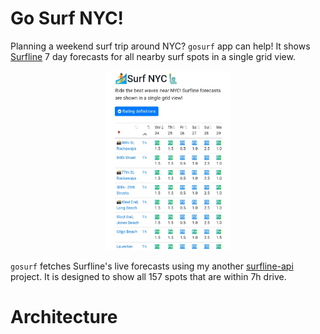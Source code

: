 # Go Surf NYC!

Planning a weekend surf trip around NYC? `gosurf` app can help! It shows 
[Surfline](https://www.surfline.com/) 7 day forecasts for all nearby surf 
spots in a single grid view. 

<p align="center">
  <img src="screenshot.jpg" alt="drawing" width="200"/>
</p>


`gosurf` fetches Surfline's live forecasts using my another [surfline-api](https://github.com/ek-ok/surfline-api)
project. It is designed to show all 157 spots that are within 7h drive. 

# Architecture

